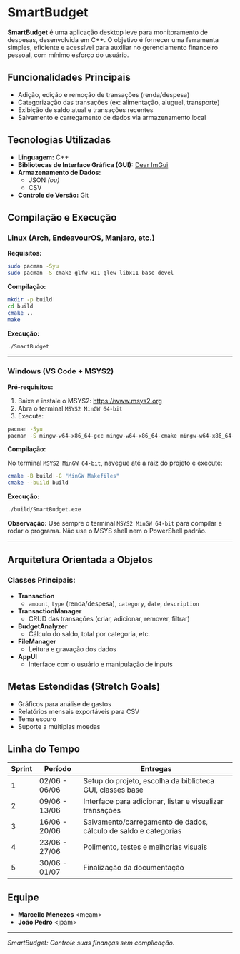 # SmartBudget

**SmartBudget** é uma aplicação desktop leve para monitoramento de despesas, desenvolvida em C++. O objetivo é fornecer uma ferramenta simples, eficiente e acessível para auxiliar no gerenciamento financeiro pessoal, com mínimo esforço do usuário.

## Funcionalidades Principais

- Adição, edição e remoção de transações (renda/despesa)
- Categorização das transações (ex: alimentação, aluguel, transporte)
- Exibição de saldo atual e transações recentes
- Salvamento e carregamento de dados via armazenamento local

## Tecnologias Utilizadas

- **Linguagem:** C++
- **Bibliotecas de Interface Gráfica (GUI):** [Dear ImGui](https://github.com/ocornut/imgui)
- **Armazenamento de Dados:**
  - JSON *(ou)*
  - CSV
- **Controle de Versão:** Git

## Compilação e Execução

### Linux (Arch, EndeavourOS, Manjaro, etc.)

**Requisitos:**

```bash
sudo pacman -Syu
sudo pacman -S cmake glfw-x11 glew libx11 base-devel
```

**Compilação:**

```bash
mkdir -p build
cd build
cmake ..
make
```

**Execução:**

```bash
./SmartBudget
```

---

### Windows (VS Code + MSYS2)

**Pré-requisitos:**

1. Baixe e instale o MSYS2: https://www.msys2.org
2. Abra o terminal `MSYS2 MinGW 64-bit`
3. Execute:

```bash
pacman -Syu
pacman -S mingw-w64-x86_64-gcc mingw-w64-x86_64-cmake mingw-w64-x86_64-glfw mingw-w64-x86_64-glew
```

**Compilação:**

No terminal `MSYS2 MinGW 64-bit`, navegue até a raiz do projeto e execute:

```bash
cmake -B build -G "MinGW Makefiles"
cmake --build build
```

**Execução:**

```bash
./build/SmartBudget.exe
```

**Observação:** Use sempre o terminal `MSYS2 MinGW 64-bit` para compilar e rodar o programa. Não use o MSYS shell nem o PowerShell padrão.

---

## Arquitetura Orientada a Objetos

### Classes Principais:

- **Transaction**
  - `amount`, `type` (renda/despesa), `category`, `date`, `description`
- **TransactionManager**
  - CRUD das transações (criar, adicionar, remover, filtrar)
- **BudgetAnalyzer**
  - Cálculo do saldo, total por categoria, etc.
- **FileManager**
  - Leitura e gravação dos dados
- **AppUI**
  - Interface com o usuário e manipulação de inputs

## Metas Estendidas (Stretch Goals)

- Gráficos para análise de gastos
- Relatórios mensais exportáveis para CSV
- Tema escuro
- Suporte a múltiplas moedas

## Linha do Tempo

| Sprint | Período         | Entregas                                                            |
|--------|------------------|---------------------------------------------------------------------|
| 1      | 02/06 - 06/06     | Setup do projeto, escolha da biblioteca GUI, classes base          |
| 2      | 09/06 - 13/06     | Interface para adicionar, listar e visualizar transações           |
| 3      | 16/06 - 20/06     | Salvamento/carregamento de dados, cálculo de saldo e categorias    |
| 4      | 23/06 - 27/06     | Polimento, testes e melhorias visuais                              |
| 5      | 30/06 - 01/07     | Finalização da documentação                                        |

## Equipe

- **Marcello Menezes** <meam<meam>>
- **João Pedro** <jpam<jpam>>

---

_SmartBudget: Controle suas finanças sem complicação._
